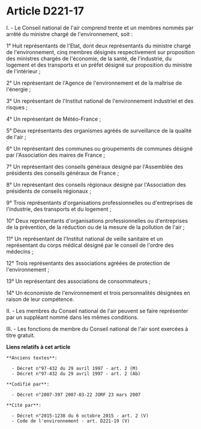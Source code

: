 # Article D221-17

I. - Le Conseil national de l'air comprend trente et un membres nommés par arrêté du ministre chargé de l'environnement,
soit :

1° Huit représentants de l'Etat, dont deux représentants du ministre chargé de l'environnement, cinq membres désignés
respectivement sur proposition des ministres chargés de l'économie, de la santé, de l'industrie, du logement et des
transports et un préfet désigné sur proposition du ministre de l'intérieur ;

2° Un représentant de l'Agence de l'environnement et de la maîtrise de l'énergie ;

3° Un représentant de l'Institut national de l'environnement industriel et des risques ;

4° Un représentant de Météo-France ;

5° Deux représentants des organismes agréés de surveillance de la qualité de l'air ;

6° Un représentant des communes ou groupements de communes désigné par l'Association des maires de France ;

7° Un représentant des conseils généraux désigné par l'Assemblée des présidents des conseils généraux de France ;

8° Un représentant des conseils régionaux désigné par l'Association des présidents de conseils régionaux ;

9° Trois représentants d'organisations professionnelles ou d'entreprises de l'industrie, des transports et du logement ;

10° Deux représentants d'organisations professionnelles ou d'entreprises de la prévention, de la réduction ou de la mesure de
la pollution de l'air ;

11° Un représentant de l'Institut national de veille sanitaire et un représentant du corps médical désigné par le conseil de
l'ordre des médecins ;

12° Trois représentants des associations agréées de protection de l'environnement ;

13° Un représentant des associations de consommateurs ;

14° Un économiste de l'environnement et trois personnalités désignées en raison de leur compétence.

II. - Les membres du Conseil national de l'air peuvent se faire représenter par un suppléant nommé dans les mêmes conditions.

III. - Les fonctions de membre du Conseil national de l'air sont exercées à titre gratuit.

**Liens relatifs à cet article**

	**Anciens textes**:

	  - Décret n°97-432 du 29 avril 1997 - art. 2 (M)
	  - Décret n°97-432 du 29 avril 1997 - art. 2 (Ab)

	**Codifié par**:

	  - Décret n°2007-397 2007-03-22 JORF 23 mars 2007

	**Cité par**:

	  - Décret n°2015-1238 du 6 octobre 2015 - art. 2 (V)
	  - Code de l'environnement - art. D221-19 (V)
